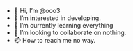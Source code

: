 - 👋 Hi, I’m @ooo3
- 👀 I’m interested in developing.
- 🌱 I’m currently learning everything
- 💞️ I’m looking to collaborate on nothing.
- 📫 How to reach me no way.

<!---
ooo3/ooo3 is a ✨ special ✨ repository because its `README.md` (this file) appears on your GitHub profile.
You can click the Preview link to take a look at your changes.
--->

